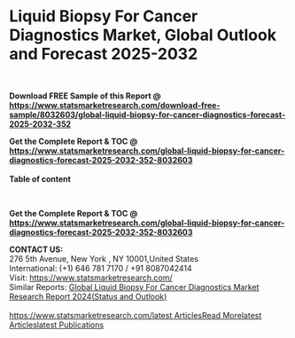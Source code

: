 <h1>Liquid Biopsy For Cancer Diagnostics Market, Global Outlook and Forecast 2025-2032</h1><br/><p><strong>Download FREE Sample of this Report @ <a href="https://www.statsmarketresearch.com/download-free-sample/8032603/global-liquid-biopsy-for-cancer-diagnostics-forecast-2025-2032-352">https://www.statsmarketresearch.com/download-free-sample/8032603/global-liquid-biopsy-for-cancer-diagnostics-forecast-2025-2032-352</a></strong></p><div><b>Get the Complete Report & TOC @ <a href="https://www.statsmarketresearch.com/global-liquid-biopsy-for-cancer-diagnostics-forecast-2025-2032-352-8032603">https://www.statsmarketresearch.com/global-liquid-biopsy-for-cancer-diagnostics-forecast-2025-2032-352-8032603</a></b></div><br><b>Table of content</b><p><br><div><b>Get the Complete Report & TOC @ <a href="https://www.statsmarketresearch.com/global-liquid-biopsy-for-cancer-diagnostics-forecast-2025-2032-352-8032603">https://www.statsmarketresearch.com/global-liquid-biopsy-for-cancer-diagnostics-forecast-2025-2032-352-8032603</a></b></div></p> <b>CONTACT US:</b><br>276 5th Avenue, New York , NY 10001,United States<br>International: (+1) 646 781 7170 / +91 8087042414<br>Visit: <a href="https://www.statsmarketresearch.com/">https://www.statsmarketresearch.com/</a><br>Similar Reports: <a href="https://www.statsmarketresearch.com/global-liquid-biopsy-for-cancer-diagnostics-forecast-2025-2032-352-8032603">Global Liquid Biopsy For Cancer Diagnostics Market Research Report 2024(Status and Outlook)</a><br/><br/><a href="https://gyeongbokgung.com">https://www.statsmarketresearch.com/</a><a href="https://hallyeomaritime.com">latest Articles</a><a href="https://jingwansa.com">Read More</a><a href=https://nguoiviet.jp/">latest Articles</a><a href="https://www.intelmarketresearch.com/">latest Publications</a>